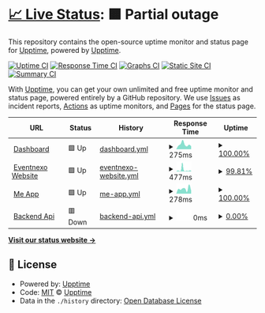 # [📈 Live Status](https://status.eventnexo.co): <!--live status--> **🟧 Partial outage**

This repository contains the open-source uptime monitor and status page for [Upptime](https://upptime.js.org), powered by [Upptime](https://github.com/upptime/upptime).

[![Uptime CI](https://github.com/mrsz-innovate/status/workflows/Uptime%20CI/badge.svg)](https://github.com/mrsz-innovate/status/actions?query=workflow%3A%22Uptime+CI%22)
[![Response Time CI](https://github.com/mrsz-innovate/status/workflows/Response%20Time%20CI/badge.svg)](https://github.com/mrsz-innovate/status/actions?query=workflow%3A%22Response+Time+CI%22)
[![Graphs CI](https://github.com/mrsz-innovate/status/workflows/Graphs%20CI/badge.svg)](https://github.com/mrsz-innovate/status/actions?query=workflow%3A%22Graphs+CI%22)
[![Static Site CI](https://github.com/mrsz-innovate/status/workflows/Static%20Site%20CI/badge.svg)](https://github.com/mrsz-innovate/status/actions?query=workflow%3A%22Static+Site+CI%22)
[![Summary CI](https://github.com/mrsz-innovate/status/workflows/Summary%20CI/badge.svg)](https://github.com/mrsz-innovate/status/actions?query=workflow%3A%22Summary+CI%22)

With [Upptime](https://upptime.js.org), you can get your own unlimited and free uptime monitor and status page, powered entirely by a GitHub repository. We use [Issues](https://github.com/upptime/upptime/issues) as incident reports, [Actions](https://github.com/mrsz-innovate/status/actions) as uptime monitors, and [Pages](https://status.eventnexo.co) for the status page.

<!--start: status pages-->
<!-- This summary is generated by Upptime (https://github.com/upptime/upptime) -->
<!-- Do not edit this manually, your changes will be overwritten -->
<!-- prettier-ignore -->
| URL | Status | History | Response Time | Uptime |
| --- | ------ | ------- | ------------- | ------ |
| <img alt="" src="https://eventnexo.co/favicon.png" height="13"> [Dashboard](https://app.eventnexo.co) | 🟩 Up | [dashboard.yml](https://github.com/mrsz-innovate/status/commits/HEAD/history/dashboard.yml) | <details><summary><img alt="Response time graph" src="./graphs/dashboard/response-time-week.png" height="20"> 275ms</summary><br><a href="https://status.eventnexo.co/history/dashboard"><img alt="Response time 435" src="https://img.shields.io/endpoint?url=https%3A%2F%2Fraw.githubusercontent.com%2Fmrsz-innovate%2Fstatus%2FHEAD%2Fapi%2Fdashboard%2Fresponse-time.json"></a><br><a href="https://status.eventnexo.co/history/dashboard"><img alt="24-hour response time 181" src="https://img.shields.io/endpoint?url=https%3A%2F%2Fraw.githubusercontent.com%2Fmrsz-innovate%2Fstatus%2FHEAD%2Fapi%2Fdashboard%2Fresponse-time-day.json"></a><br><a href="https://status.eventnexo.co/history/dashboard"><img alt="7-day response time 275" src="https://img.shields.io/endpoint?url=https%3A%2F%2Fraw.githubusercontent.com%2Fmrsz-innovate%2Fstatus%2FHEAD%2Fapi%2Fdashboard%2Fresponse-time-week.json"></a><br><a href="https://status.eventnexo.co/history/dashboard"><img alt="30-day response time 674" src="https://img.shields.io/endpoint?url=https%3A%2F%2Fraw.githubusercontent.com%2Fmrsz-innovate%2Fstatus%2FHEAD%2Fapi%2Fdashboard%2Fresponse-time-month.json"></a><br><a href="https://status.eventnexo.co/history/dashboard"><img alt="1-year response time 435" src="https://img.shields.io/endpoint?url=https%3A%2F%2Fraw.githubusercontent.com%2Fmrsz-innovate%2Fstatus%2FHEAD%2Fapi%2Fdashboard%2Fresponse-time-year.json"></a></details> | <details><summary><a href="https://status.eventnexo.co/history/dashboard">100.00%</a></summary><a href="https://status.eventnexo.co/history/dashboard"><img alt="All-time uptime 99.95%" src="https://img.shields.io/endpoint?url=https%3A%2F%2Fraw.githubusercontent.com%2Fmrsz-innovate%2Fstatus%2FHEAD%2Fapi%2Fdashboard%2Fuptime.json"></a><br><a href="https://status.eventnexo.co/history/dashboard"><img alt="24-hour uptime 100.00%" src="https://img.shields.io/endpoint?url=https%3A%2F%2Fraw.githubusercontent.com%2Fmrsz-innovate%2Fstatus%2FHEAD%2Fapi%2Fdashboard%2Fuptime-day.json"></a><br><a href="https://status.eventnexo.co/history/dashboard"><img alt="7-day uptime 100.00%" src="https://img.shields.io/endpoint?url=https%3A%2F%2Fraw.githubusercontent.com%2Fmrsz-innovate%2Fstatus%2FHEAD%2Fapi%2Fdashboard%2Fuptime-week.json"></a><br><a href="https://status.eventnexo.co/history/dashboard"><img alt="30-day uptime 100.00%" src="https://img.shields.io/endpoint?url=https%3A%2F%2Fraw.githubusercontent.com%2Fmrsz-innovate%2Fstatus%2FHEAD%2Fapi%2Fdashboard%2Fuptime-month.json"></a><br><a href="https://status.eventnexo.co/history/dashboard"><img alt="1-year uptime 99.95%" src="https://img.shields.io/endpoint?url=https%3A%2F%2Fraw.githubusercontent.com%2Fmrsz-innovate%2Fstatus%2FHEAD%2Fapi%2Fdashboard%2Fuptime-year.json"></a></details>
| <img alt="" src="https://eventnexo.co/favicon.png" height="13"> [Eventnexo Website](https://eventnexo.co) | 🟩 Up | [eventnexo-website.yml](https://github.com/mrsz-innovate/status/commits/HEAD/history/eventnexo-website.yml) | <details><summary><img alt="Response time graph" src="./graphs/eventnexo-website/response-time-week.png" height="20"> 477ms</summary><br><a href="https://status.eventnexo.co/history/eventnexo-website"><img alt="Response time 293" src="https://img.shields.io/endpoint?url=https%3A%2F%2Fraw.githubusercontent.com%2Fmrsz-innovate%2Fstatus%2FHEAD%2Fapi%2Feventnexo-website%2Fresponse-time.json"></a><br><a href="https://status.eventnexo.co/history/eventnexo-website"><img alt="24-hour response time 223" src="https://img.shields.io/endpoint?url=https%3A%2F%2Fraw.githubusercontent.com%2Fmrsz-innovate%2Fstatus%2FHEAD%2Fapi%2Feventnexo-website%2Fresponse-time-day.json"></a><br><a href="https://status.eventnexo.co/history/eventnexo-website"><img alt="7-day response time 477" src="https://img.shields.io/endpoint?url=https%3A%2F%2Fraw.githubusercontent.com%2Fmrsz-innovate%2Fstatus%2FHEAD%2Fapi%2Feventnexo-website%2Fresponse-time-week.json"></a><br><a href="https://status.eventnexo.co/history/eventnexo-website"><img alt="30-day response time 453" src="https://img.shields.io/endpoint?url=https%3A%2F%2Fraw.githubusercontent.com%2Fmrsz-innovate%2Fstatus%2FHEAD%2Fapi%2Feventnexo-website%2Fresponse-time-month.json"></a><br><a href="https://status.eventnexo.co/history/eventnexo-website"><img alt="1-year response time 293" src="https://img.shields.io/endpoint?url=https%3A%2F%2Fraw.githubusercontent.com%2Fmrsz-innovate%2Fstatus%2FHEAD%2Fapi%2Feventnexo-website%2Fresponse-time-year.json"></a></details> | <details><summary><a href="https://status.eventnexo.co/history/eventnexo-website">99.81%</a></summary><a href="https://status.eventnexo.co/history/eventnexo-website"><img alt="All-time uptime 99.93%" src="https://img.shields.io/endpoint?url=https%3A%2F%2Fraw.githubusercontent.com%2Fmrsz-innovate%2Fstatus%2FHEAD%2Fapi%2Feventnexo-website%2Fuptime.json"></a><br><a href="https://status.eventnexo.co/history/eventnexo-website"><img alt="24-hour uptime 100.00%" src="https://img.shields.io/endpoint?url=https%3A%2F%2Fraw.githubusercontent.com%2Fmrsz-innovate%2Fstatus%2FHEAD%2Fapi%2Feventnexo-website%2Fuptime-day.json"></a><br><a href="https://status.eventnexo.co/history/eventnexo-website"><img alt="7-day uptime 99.81%" src="https://img.shields.io/endpoint?url=https%3A%2F%2Fraw.githubusercontent.com%2Fmrsz-innovate%2Fstatus%2FHEAD%2Fapi%2Feventnexo-website%2Fuptime-week.json"></a><br><a href="https://status.eventnexo.co/history/eventnexo-website"><img alt="30-day uptime 99.87%" src="https://img.shields.io/endpoint?url=https%3A%2F%2Fraw.githubusercontent.com%2Fmrsz-innovate%2Fstatus%2FHEAD%2Fapi%2Feventnexo-website%2Fuptime-month.json"></a><br><a href="https://status.eventnexo.co/history/eventnexo-website"><img alt="1-year uptime 99.93%" src="https://img.shields.io/endpoint?url=https%3A%2F%2Fraw.githubusercontent.com%2Fmrsz-innovate%2Fstatus%2FHEAD%2Fapi%2Feventnexo-website%2Fuptime-year.json"></a></details>
| <img alt="" src="https://eventnexo.co/favicon.png" height="13"> [Me App](https://eventnexo.me) | 🟩 Up | [me-app.yml](https://github.com/mrsz-innovate/status/commits/HEAD/history/me-app.yml) | <details><summary><img alt="Response time graph" src="./graphs/me-app/response-time-week.png" height="20"> 278ms</summary><br><a href="https://status.eventnexo.co/history/me-app"><img alt="Response time 354" src="https://img.shields.io/endpoint?url=https%3A%2F%2Fraw.githubusercontent.com%2Fmrsz-innovate%2Fstatus%2FHEAD%2Fapi%2Fme-app%2Fresponse-time.json"></a><br><a href="https://status.eventnexo.co/history/me-app"><img alt="24-hour response time 171" src="https://img.shields.io/endpoint?url=https%3A%2F%2Fraw.githubusercontent.com%2Fmrsz-innovate%2Fstatus%2FHEAD%2Fapi%2Fme-app%2Fresponse-time-day.json"></a><br><a href="https://status.eventnexo.co/history/me-app"><img alt="7-day response time 278" src="https://img.shields.io/endpoint?url=https%3A%2F%2Fraw.githubusercontent.com%2Fmrsz-innovate%2Fstatus%2FHEAD%2Fapi%2Fme-app%2Fresponse-time-week.json"></a><br><a href="https://status.eventnexo.co/history/me-app"><img alt="30-day response time 389" src="https://img.shields.io/endpoint?url=https%3A%2F%2Fraw.githubusercontent.com%2Fmrsz-innovate%2Fstatus%2FHEAD%2Fapi%2Fme-app%2Fresponse-time-month.json"></a><br><a href="https://status.eventnexo.co/history/me-app"><img alt="1-year response time 354" src="https://img.shields.io/endpoint?url=https%3A%2F%2Fraw.githubusercontent.com%2Fmrsz-innovate%2Fstatus%2FHEAD%2Fapi%2Fme-app%2Fresponse-time-year.json"></a></details> | <details><summary><a href="https://status.eventnexo.co/history/me-app">100.00%</a></summary><a href="https://status.eventnexo.co/history/me-app"><img alt="All-time uptime 99.97%" src="https://img.shields.io/endpoint?url=https%3A%2F%2Fraw.githubusercontent.com%2Fmrsz-innovate%2Fstatus%2FHEAD%2Fapi%2Fme-app%2Fuptime.json"></a><br><a href="https://status.eventnexo.co/history/me-app"><img alt="24-hour uptime 100.00%" src="https://img.shields.io/endpoint?url=https%3A%2F%2Fraw.githubusercontent.com%2Fmrsz-innovate%2Fstatus%2FHEAD%2Fapi%2Fme-app%2Fuptime-day.json"></a><br><a href="https://status.eventnexo.co/history/me-app"><img alt="7-day uptime 100.00%" src="https://img.shields.io/endpoint?url=https%3A%2F%2Fraw.githubusercontent.com%2Fmrsz-innovate%2Fstatus%2FHEAD%2Fapi%2Fme-app%2Fuptime-week.json"></a><br><a href="https://status.eventnexo.co/history/me-app"><img alt="30-day uptime 100.00%" src="https://img.shields.io/endpoint?url=https%3A%2F%2Fraw.githubusercontent.com%2Fmrsz-innovate%2Fstatus%2FHEAD%2Fapi%2Fme-app%2Fuptime-month.json"></a><br><a href="https://status.eventnexo.co/history/me-app"><img alt="1-year uptime 99.97%" src="https://img.shields.io/endpoint?url=https%3A%2F%2Fraw.githubusercontent.com%2Fmrsz-innovate%2Fstatus%2FHEAD%2Fapi%2Fme-app%2Fuptime-year.json"></a></details>
| <img alt="" src="https://eventnexo.co/favicon.png" height="13"> [Backend Api](https://api.eventnexo.co/api) | 🟥 Down | [backend-api.yml](https://github.com/mrsz-innovate/status/commits/HEAD/history/backend-api.yml) | <details><summary><img alt="Response time graph" src="./graphs/backend-api/response-time-week.png" height="20"> 0ms</summary><br><a href="https://status.eventnexo.co/history/backend-api"><img alt="Response time 391" src="https://img.shields.io/endpoint?url=https%3A%2F%2Fraw.githubusercontent.com%2Fmrsz-innovate%2Fstatus%2FHEAD%2Fapi%2Fbackend-api%2Fresponse-time.json"></a><br><a href="https://status.eventnexo.co/history/backend-api"><img alt="24-hour response time 0" src="https://img.shields.io/endpoint?url=https%3A%2F%2Fraw.githubusercontent.com%2Fmrsz-innovate%2Fstatus%2FHEAD%2Fapi%2Fbackend-api%2Fresponse-time-day.json"></a><br><a href="https://status.eventnexo.co/history/backend-api"><img alt="7-day response time 0" src="https://img.shields.io/endpoint?url=https%3A%2F%2Fraw.githubusercontent.com%2Fmrsz-innovate%2Fstatus%2FHEAD%2Fapi%2Fbackend-api%2Fresponse-time-week.json"></a><br><a href="https://status.eventnexo.co/history/backend-api"><img alt="30-day response time 0" src="https://img.shields.io/endpoint?url=https%3A%2F%2Fraw.githubusercontent.com%2Fmrsz-innovate%2Fstatus%2FHEAD%2Fapi%2Fbackend-api%2Fresponse-time-month.json"></a><br><a href="https://status.eventnexo.co/history/backend-api"><img alt="1-year response time 391" src="https://img.shields.io/endpoint?url=https%3A%2F%2Fraw.githubusercontent.com%2Fmrsz-innovate%2Fstatus%2FHEAD%2Fapi%2Fbackend-api%2Fresponse-time-year.json"></a></details> | <details><summary><a href="https://status.eventnexo.co/history/backend-api">0.00%</a></summary><a href="https://status.eventnexo.co/history/backend-api"><img alt="All-time uptime 27.35%" src="https://img.shields.io/endpoint?url=https%3A%2F%2Fraw.githubusercontent.com%2Fmrsz-innovate%2Fstatus%2FHEAD%2Fapi%2Fbackend-api%2Fuptime.json"></a><br><a href="https://status.eventnexo.co/history/backend-api"><img alt="24-hour uptime 0.00%" src="https://img.shields.io/endpoint?url=https%3A%2F%2Fraw.githubusercontent.com%2Fmrsz-innovate%2Fstatus%2FHEAD%2Fapi%2Fbackend-api%2Fuptime-day.json"></a><br><a href="https://status.eventnexo.co/history/backend-api"><img alt="7-day uptime 0.00%" src="https://img.shields.io/endpoint?url=https%3A%2F%2Fraw.githubusercontent.com%2Fmrsz-innovate%2Fstatus%2FHEAD%2Fapi%2Fbackend-api%2Fuptime-week.json"></a><br><a href="https://status.eventnexo.co/history/backend-api"><img alt="30-day uptime 0.00%" src="https://img.shields.io/endpoint?url=https%3A%2F%2Fraw.githubusercontent.com%2Fmrsz-innovate%2Fstatus%2FHEAD%2Fapi%2Fbackend-api%2Fuptime-month.json"></a><br><a href="https://status.eventnexo.co/history/backend-api"><img alt="1-year uptime 27.35%" src="https://img.shields.io/endpoint?url=https%3A%2F%2Fraw.githubusercontent.com%2Fmrsz-innovate%2Fstatus%2FHEAD%2Fapi%2Fbackend-api%2Fuptime-year.json"></a></details>

<!--end: status pages-->

[**Visit our status website →**](https://status.eventnexo.co)

## 📄 License

- Powered by: [Upptime](https://github.com/upptime/upptime)
- Code: [MIT](./LICENSE) © [Upptime](https://upptime.js.org)
- Data in the `./history` directory: [Open Database License](https://opendatacommons.org/licenses/odbl/1-0/)
